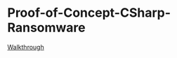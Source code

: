 # Proof-of-Concept-CSharp-Ransomware

[Walkthrough](https://shellcode.blog/Walkthrough-Ransomware-Incident-IRSec/)
